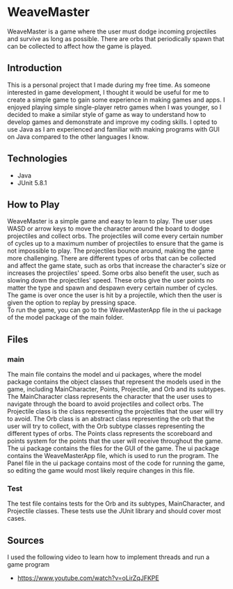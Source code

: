 # WeaveMaster
WeaveMaster is a game where the user must dodge incoming projectiles and survive as long as possible. There are orbs that periodically spawn that can be collected to affect how the game is played.
## Introduction
This is a personal project that I made during my free time. As someone interested in game development, I thought it would be useful for me to create a simple game to gain some experience in making games and apps. I enjoyed playing simple single-player retro games when I was younger, so I decided to make a similar style of game as way to understand how to develop games and demonstrate and improve my coding skills. I opted to use Java as I am experienced and familiar with making programs with GUI on Java compared to the other languages I know.
## Technologies
* Java 
* JUnit 5.8.1
## How to Play
WeaveMaster is a simple game and easy to learn to play. The user uses WASD or arrow keys to move the character around the board to dodge projectiles and collect orbs. The projectiles will come every certain number of cycles up to a maximum number of projectiles to ensure that the game is not impossible to play. The projectiles bounce around, making the game more challenging. There are different types of orbs that can be collected and affect the game state, such as orbs that increase the character's size or increases the projectiles' speed. Some orbs also benefit the user, such as slowing down the projectiles' speed. These orbs give the user points no matter the type and spawn and despawn every certain number of cycles. The game is over once the user is hit by a projectile, which then the user is given the option to replay by pressing space. 
<br>
To run the game, you can go to the WeaveMasterApp file in the ui package of the model package of the main folder. 
## Files
### main
The main file contains the model and ui packages, where the model package contains the object classes that represent the models used in the game, including MainCharacter, Points, Projectile, and Orb and its subtypes. The MainCharacter class represents the character that the user uses to navigate through the board to avoid projectiles and collect orbs. The Projectile class is the class representing the projectiles that the user will try to avoid. The Orb class is an abstract class representing the orb that the user will try to collect, with the Orb subtype classes representing the different types of orbs. The Points class represents the scoreboard and points system for the points that the user will receive throughout the game. The ui package contains the files for the GUI of the game. The ui package contains the WeaveMasterApp file, which is used to run the program. The Panel file in the ui package contains most of the code for running the game, so editing the game would most likely require changes in this file. 
### Test
The test file contains tests for the Orb and its subtypes, MainCharacter, and Projectile classes. These tests use the JUnit library and should cover most cases. 
## Sources
I used the following video to learn how to implement threads and run a game program
* https://www.youtube.com/watch?v=oLirZqJFKPE
